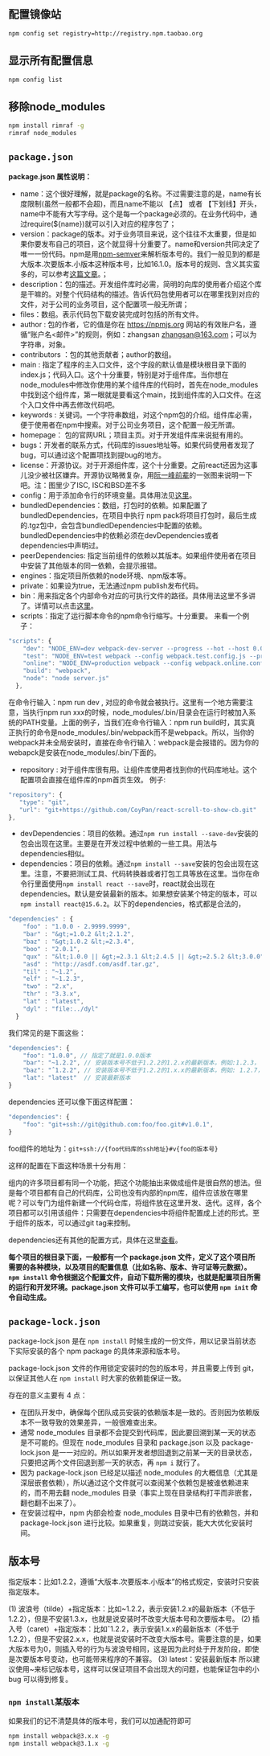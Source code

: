 ## 配置镜像站

```bash
npm config set registry=http://registry.npm.taobao.org
```

## 显示所有配置信息

```bash
npm config list
```

## 移除node_modules

```bash
npm install rimraf -g
rimraf node_modules
```

## `package.json`

**package.json 属性说明：**

- name：这个很好理解，就是package的名称。不过需要注意的是，name有长度限制(虽然一般都不会超)，而且name不能以 【点】 或者 【下划线】开头，name中不能有大写字母。这个是每一个package必须的。在业务代码中，通过require(${name})就可以引入对应的程序包了；
- version：package的版本。对于业务项目来说，这个往往不太重要，但是如果你要发布自己的项目，这个就显得十分重要了。name和version共同决定了唯一一份代码。npm是用[npm-semver](https://docs.npmjs.com/cli/v6/using-npm/semver)来解析版本号的。我们一般见到的都是大版本.次要版本.小版本这种版本号，比如16.1.0。版本号的规则、含义其实蛮多的，可以参考[这篇文章](https://segmentfault.com/a/1190000011368506)。；
- description：包的描述。开发组件库时必需，简明的向库的使用者介绍这个库是干嘛的。对整个代码结构的描述。告诉代码包使用者可以在哪里找到对应的文件，对于公司的业务项目，这个配置项一般无所谓；
- files：数组。表示代码包下载安装完成时包括的所有文件。
- author : 包的作者，它的值是你在 https://npmjs.org 网站的有效账户名，遵循“账户名<邮件>”的规则，例如：zhangsan zhangsan@163.com；可以为字符串，对象。
- contributors ：包的其他贡献者；author的数组。
- main : 指定了程序的主入口文件，这个字段的默认值是模块根目录下面的 index.js；代码入口。这个十分重要，特别是对于组件库。当你想在node_modules中修改你使用的某个组件库的代码时，首先在node_modules中找到这个组件库，第一眼就是要看这个main，找到组件库的入口文件。在这个入口文件中再去修改代码吧。
- keywords : 关键词。一个字符串数组，对这个npm包的介绍。组件库必需，便于使用者在npm中搜索。对于公司业务项目，这个配置一般无所谓。
- homepage： 包的官网URL；项目主页。对于开发组件库来说挺有用的。
- bugs：开发者的联系方式，代码库的issues地址等。如果代码使用者发现了bug，可以通过这个配置项找到提bug的地方。
- license：开源协议。对于开源组件库，这个十分重要。之前react还因为这事儿没少被社区嫌弃。开源协议略微复杂，用[阮一峰前辈](http://www.ruanyifeng.com/blog/2011/05/how_to_choose_free_software_licenses.html)的一张图来说明一下吧。注：图里少了ISC, ISC和BSD差不多
- config：用于添加命令行的环境变量。具体用法见[这里](https://docs.npmjs.com/cli/v6/using-npm/config)。
- bundledDependencies：数组，打包时的依赖。如果配置了bundledDependencies，在项目中执行 npm pack将项目打包时，最后生成的.tgz包中，会包含bundledDependencies中配置的依赖。bundledDependencies中的依赖必须在devDependencies或者dependencies中声明过。
- peerDependencies: 指定当前组件的依赖以其版本。如果组件使用者在项目中安装了其他版本的同一依赖，会提示报错。
- engines：指定项目所依赖的node环境、npm版本等。
- private：如果设为true，无法通过npm publish发布代码。
- bin：用来指定各个内部命令对应的可执行文件的路径。具体用法这里不多讲了。详情可以点击[这里](https://docs.npmjs.com/cli/v6/configuring-npm/package-json)。
- scripts：指定了运行脚本命令的npm命令行缩写。十分重要。
  来看一个例子：

```javascript
"scripts": {
    "dev": "NODE_ENV=dev webpack-dev-server --progress --hot --host 0.0.0.0 --port 8089",
    "test": "NODE_ENV=test webpack --config webpack.test.config.js --progress",
    "online": "NODE_ENV=production webpack --config webpack.online.config.js --progress",
    "build": "webpack",
    "node": "node server.js"
  },
```

在命令行输入：npm run dev , 对应的命令就会被执行。这里有一个地方需要注意，当执行npm run xxx的时候，node_modules/.bin/目录会在运行时被加入系统的PATH变量。上面的例子，当我们在命令行输入：npm run build时，其实真正执行的命令是node_modules/.bin/webpack而不是webpack。所以，当你的webpack并未全局安装时，直接在命令行输入：webpack是会报错的。因为你的webapck是安装在node_modules/.bin/下面的。

- repository : 对于组件库很有用。让组件库使用者找到你的代码库地址。这个配置项会直接在组件库的npm首页生效。
  例子:

```javascript
"repository": {
   "type": "git",
   "url": "git+https://github.com/CoyPan/react-scroll-to-show-cb.git"
},
```

- devDependencies：项目的依赖。通过`npm run install --save-dev`安装的包会出现在这里。主要是在开发过程中依赖的一些工具。用法与dependencies相似。
- dependencies：项目的依赖。通过`npm install --save`安装的包会出现在这里。注意，不要把测试工具、代码转换器或者打包工具等放在这里。当你在命令行里面使用`npm install react --save`时，react就会出现在dependencies。默认是安装最新的版本。如果想安装某个特定的版本，可以`npm install react@15.6.2`。以下的dependencies，格式都是合法的，

```javascript
"dependencies" : { 
    "foo" : "1.0.0 - 2.9999.9999",
    "bar" : "&gt;=1.0.2 &lt;2.1.2",
    "baz" : "&gt;1.0.2 &lt;=2.3.4",
    "boo" : "2.0.1",
    "qux" : "&lt;1.0.0 || &gt;=2.3.1 &lt;2.4.5 || &gt;=2.5.2 &lt;3.0.0",
    "asd" : "http://asdf.com/asdf.tar.gz",
    "til" : "~1.2",
    "elf" : "~1.2.3",
    "two" : "2.x",
    "thr" : "3.3.x",
    "lat" : "latest",
    "dyl" : "file:../dyl"
  }
```

我们常见的是下面这些：

```javascript
"dependencies": {
    "foo": "1.0.0", // 指定了就是1.0.0版本
    "bar": "~1.2.2", // 安装版本号不低于1.2.2的1.2.x的最新版本，例如:1.2.3， 1.2.4等等。1.2.1 ，1.3.x 等就不行了
    "baz": "ˆ1.2.2", // 安装版本号不低于1.2.2的1.x.x的最新版本，例如: 1.2.7，1.3.1，1.7.8等。1.2.1 ，2.0.0 等就不行了。注意，如果配置是^0.x.x，则和~0.x.x的效果一样。                
    "lat": "latest"  // 安装最新版本
}
```

dependencies 还可以像下面这样配置：

```javascript
"dependencies": {
    "foo": "git+ssh://git@github.com:foo/foo.git#v1.0.1",
}
```

foo组件的地址为：`git+ssh://{foo代码库的ssh地址}#v{foo的版本号}`

这样的配置在下面这种场景十分有用：

组内的许多项目都有同一个功能，把这个功能抽出来做成组件是很自然的想法。但是每个项目都有自己的代码库，公司也没有内部的npm库，组件应该放在哪里呢？可以专门为组件新建一个代码仓库，将组件放在这里开发、迭代。这样，各个项目都可以引用该组件：只需要在dependencies中将组件配置成上述的形式。至于组件的版本，可以通过git tag来控制。

dependencies还有其他的配置方式，具体在这里[查看](https://docs.npmjs.com/cli/v6/configuring-npm/package-json)。

**每个项目的根目录下面，一般都有一个 package.json 文件，定义了这个项目所需要的各种模块，以及项目的配置信息（比如名称、版本、许可证等元数据）。`npm install` 命令根据这个配置文件，自动下载所需的模块，也就是配置项目所需的运行和开发环境。package.json 文件可以手工编写，也可以使用 `npm init` 命令自动生成。**

## `package-lock.json`

package-lock.json 是在 `npm install` 时候生成的一份文件，用以记录当前状态下实际安装的各个 npm package 的具体来源和版本号。

package-lock.json 文件的作用锁定安装时的包的版本号，并且需要上传到 git，以保证其他人在 `npm install` 时大家的依赖能保证一致。

存在的意义主要有 4 点：

- 在团队开发中，确保每个团队成员安装的依赖版本是一致的。否则因为依赖版本不一致导致的效果差异，一般很难查出来。
- 通常 node_modules 目录都不会提交到代码库，因此要回溯到某一天的状态是不可能的。但现在 node_modules 目录和 package.json 以及 package-lock.json 是一一对应的。所以如果开发者想回退到之前某一天的目录状态，只要把这两个文件回退到那一天的状态，再 `npm i` 就行了。
- 因为 package-lock.json 已经足以描述 node_modules 的大概信息（尤其是深层嵌套依赖），所以通过这个文件就可以查阅某个依赖包是被谁依赖进来的，而不用去翻 node_modules 目录（事实上现在目录结构打平而非嵌套，翻也翻不出来了）。
- 在安装过程中，npm 内部会检查 node_modules 目录中已有的依赖包，并和 package-lock.json 进行比较。如果重复，则跳过安装，能大大优化安装时间。

## 版本号           

指定版本：比如1.2.2，遵循“大版本.次要版本.小版本”的格式规定，安装时只安装指定版本。

(1) 波浪号（tilde）+指定版本：比如~1.2.2，表示安装1.2.x的最新版本（不低于1.2.2），但是不安装1.3.x，也就是说安装时不改变大版本号和次要版本号。
(2) 插入号（caret）+指定版本：比如ˆ1.2.2，表示安装1.x.x的最新版本（不低于1.2.2），但是不安装2.x.x，也就是说安装时不改变大版本号。需要注意的是，如果大版本号为0，则插入号的行为与波浪号相同，这是因为此时处于开发阶段，即使是次要版本号变动，也可能带来程序的不兼容。
(3) latest：安装最新版本
所以建议使用~来标记版本号，这样可以保证项目不会出现大的问题，也能保证包中的小 bug 可以得到修复。

### `npm install`某版本

如果我们的记不清楚具体的版本号，我们可以加通配符即可

```bash
npm install webpack@3.x.x -g
npm install webpack@3.1.x -g
```

